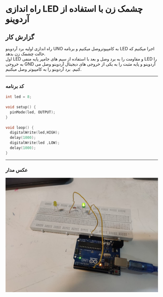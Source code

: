 # راه اندازی LED چشمک زن با استفاده از آردوینو 
## گزارش کار 

راه اندازی اولیه برد آردوینو UNO به کامپیوتروصل میکنیم و برنامه LED  اجرا میکنیم که حالت چشمک زن بدهد.  
اول LED و مقاومت را به برد وصل و بعد با استفاده از سیم های جامپر پایه منفی LED را به خروجی GND آردوینو و پایه مثبت را به یکی از خروجی های دیجیتال آردوینو وصل می کنیم. برد آردوینو را به کامپیوتر وصل میکنیم.

---

### کد برنامه 

```cpp
int led = 8;   

void setup() {  
  pinMode(led, OUTPUT); 
}

void loop() {   
  digitalWrite(led,HIGH);   
  delay(1000);  
  digitalWrite(led ,LOW);   
  delay(1000);
}
```

---

### عکس مدار 

![micro and circuit](/images/microprocessor_1.jpg)
